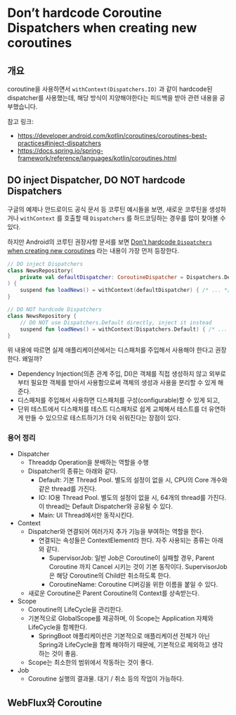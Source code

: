 # Don’t hardcode Coroutine Dispatchers when creating new coroutines

## 개요

coroutine을 사용하면서 `withContext(Dispatchers.IO)` 과 같이 hardcode된 dispatcher를 사용했는데, 해당 방식이 지양해야한다는 피드백을 받아 관련 내용을 공부했습니다.

참고 링크:
- https://developer.android.com/kotlin/coroutines/coroutines-best-practices#inject-dispatchers
- https://docs.spring.io/spring-framework/reference/languages/kotlin/coroutines.html

## DO inject Dispatcher, DO NOT hardcode Dispatchers

구글의 예제나 안드로이드 공식 문서 등 코루틴 예시들을 보면, 새로운 코루틴을 생성하거나 `withContext` 를 호출할 때 `Dispatchers` 를 하드코딩하는 경우를 많이 찾아볼 수 있다.

하지만 Android의 코루틴 권장사항 문서를 보면 [Don’t hardcode `Dispatchers` when creating new coroutines](https://developer.android.com/kotlin/coroutines/coroutines-best-practices#inject-dispatchers) 라는 내용이 가장 먼저 등장한다.

```kotlin
// DO inject Dispatchers
class NewsRepository(
    private val defaultDispatcher: CoroutineDispatcher = Dispatchers.Default
) {
    suspend fun loadNews() = withContext(defaultDispatcher) { /* ... */ }
}

// DO NOT hardcode Dispatchers
class NewsRepository {
    // DO NOT use Dispatchers.Default directly, inject it instead
    suspend fun loadNews() = withContext(Dispatchers.Default) { /* ... */ }
}
```

위 내용에 따르면 실제 애플리케이션에서는 디스패처를 주입해서 사용해야 한다고 권장한다. 왜일까?

- Dependency Injection(의존 관계 주입, DI)은 객체를 직접 생성하지 않고 외부로부터 필요한 객체를 받아서 사용함으로써 객체의 생성과 사용을 분리할 수 있게 해준다.
- 디스패처를 주입해서 사용하면 디스패처를 구성(configurable)할 수 있게 되고,
- 단위 테스트에서 디스패처를 테스트 디스패처로 쉽게 교체해서 테스트를 더 유연하게 만들 수 있으므로 테스트하기가 더욱 쉬워진다는 장점이 있다.

### 용어 정리

- Dispatcher
    - Threaddp Operation을 분배하는 역할을 수행
    - Dispatcher의 종류는 아래와 같다.
        - Default: 기본 Thread Pool. 별도의 설정이 없을 시, CPU의 Core 개수와 같은 thread를 가진다.
        - IO: IO용 Thread Pool. 별도의 설정이 없을 시, 64개의 thread를 가진다. 이 thread는 Default Dispatcher와 공유될 수 있다.
        - Main: UI Thread에서만 동작시킨다.
- Context
    - Dispatcher와 연결되어 여러가지 추가 기능을 부여하는 역할을 한다.
        - 연결되는 속성들은 ContextElement라 한다. 자주 사용되는 종류는 아래와 같다.
            - SupervisorJob: 일반 Job은 Coroutine이 실패할 경우, Parent Coroutine 까지 Cancel 시키는 것이 기본 동작이다. SupervisorJob은 해당 Coroutine의 Child만 취소하도록 한다.
            - CoroutineName: Coroutine 디버깅을 위한 이름을 붙일 수 있다.
    - 새로운 Coroutine은 Parent Coroutine의 Context를 상속받는다.
- Scope
    - Coroutine의 LifeCycle을 관리한다.
    - 기본적으로 GlobalScope를 제공하며, 이 Scope는 Application 자체와 LifeCycle을 함께한다.
        - SpringBoot 애플리케이션은 기본적으로 애플리케이션 전체가 아닌 Spring과 LifeCycle을 함께 해야하기 때문에, 기본적으로 제외하고 생각하는 것이 좋음.
    - Scope는 최소한의 범위에서 작동하는 것이 좋다.
- Job
    - Coroutine 실행의 결과물. 대기 / 취소 등의 작업이 가능하다.

## WebFlux와 Coroutine
